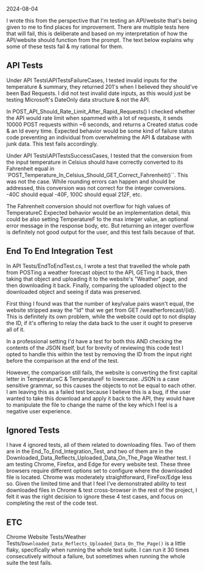 2024-08-04

I wrote this from the perspective that I'm testing an API/website that's
being given to me to find places for improvement. There are multiple
tests here that will fail, this is deliberate and based on my 
interpretation of how the API/website should function from the prompt. 
The text below explains why some of these tests fail & my rational for them.

## API Tests

Under API Tests\APITestsFailureCases, I tested invalid inputs for the 
temperature & summary, they returned 201's when I believed they should've
been Bad Requests. I did not test invalid date inputs, as this would 
just be testing Microsoft's DateOnly data structure & not the API.

In POST_API_Should_Rate_Limit_After_Rapid_Requests() I checked whether the
API would rate limit when spammed with a lot of requests, it sends 10000 POST
requests within ~6 seconds, and returns a Created status code & an Id every time.
Expected behavior would be some kind of failure status code preventing an individual
from overwhelming the API & database with junk data. This test fails accordingly.

Under API Tests\APITestsSuccessCases, I tested that the conversion from
the input temperature in Celsius should have correctly converted to its
Fahrenheit equal in `POST_Temperature_In_Celsius_Should_GET_Correct_Fahrenheit()``.
This was not the case. While rounding errors can happen and should be addressed,
this conversion was not correct for the integer conversions. -40C should equal -40F,
100C should equal 212F, etc.

The Fahrenheit conversion should not overflow for high values of TemperatureC
Expected behavior would be an implementation detail, this could be also setting 
TemperatureF to the max integer value, an optional error message in the response body, 
etc. But returning an integer overflow is definitely not good output for the user,
and this test fails because of that.

## End To End Integration Test

In API Tests/EndToEndTest.cs, I wrote a test that travelled the whole path 
from POSTing a weather forecast object to the API, GETing it back, then taking
that object and uploading it to the website's "Weather" page, and then downloading
it back. Finally, comparing the uploaded object to the downloaded object and
seeing if data was preserved. 

First thing I found was that the number of key/value pairs wasn't equal, the website
stripped away the "Id" that we get from GET /weatherforecast/{id}. This is definitely
its own problem, while the website could opt to not display the ID, if it's offering to
relay the data back to the user it ought to preserve all of it. 

In a professional setting I'd have a test for both this AND checking the contents of the 
JSON itself, but for brevity of reviewing this code test I opted to handle this within
the test by removing the ID from the input right before the comparison at the end of the
test. 

However, the comparison still fails, the website is converting the first capital letter in
TemperatureC & TemperatureF to lowercase. JSON is a case sensitive grammar, so this causes 
the objects to not be equal to each other. I am leaving this as a failed test because I believe
this is a bug, if the user wanted to take this download and apply it back to the API, they would
have to manipulate the file to change the name of the key which I feel is a negative user experience.

## Ignored Tests

I have 4 ignored tests, all of them related to downloading files. 
Two of them are in the End_To_End_Integration_Test, and two of them are in the 
Downloaded_Data_Reflects_Uploaded_Data_On_The_Page Weather test. 
I am testing Chrome, Firefox, and Edge for every website test. These three browsers require
different options set to configure where the downloaded file is located. Chrome was moderately
straightforward, FireFox/Edge less so. Given the limited time and that I feel I've demonstrated ability
to test downloaded files in Chrome & test cross-browser in the rest of the project, I felt it was 
the right decision to ignore these 4 test cases, and focus on completing the rest of the code test.

## ETC

Chrome Website Tests/Weather Tests/`Downloaded_Data_Reflects_Uploaded_Data_On_The_Page()` is 
a little flaky, specifically when running the whole test suite. I can run it 30 times consecutively
without a failure, but sometimes when running the whole suite the test fails. 